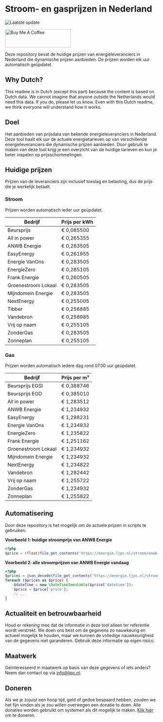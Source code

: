 # Stroom- en gasprijzen in Nederland

![Laatste update](https://img.shields.io/badge/laatste%20update-2024--08--12%2003%3A00%20CET-brightgreen)

<a href="https://www.buymeacoffee.com/Lars-" target="_blank"><img src="https://cdn.buymeacoffee.com/buttons/v2/default-orange.png" alt="Buy Me A Coffee" height="60" style="height: 60px !important;width: 217px !important;" ></a>

Deze repository bevat de huidige prijzen van energieleveranciers in Nederland die dynamische prijzen aanbieden. De prijzen worden elk uur automatisch geüpdatet.

## Why Dutch?

This readme is in Dutch (except this part) because the content is based on Dutch data. We cannot imagine that anyone outside the Netherlands would need this data. If you do, please let us know. Even with this Dutch readme, we think
everyone will understand how it works.

## Doel

Het aanbieden van prijsdata van bekende energieleveranciers in Nederland. Deze tool haalt elk uur de actuele energietarieven op van verschillende energieleveranciers die dynamische prijzen aanbieden. Door gebruik te maken van deze tool
krijg je een overzicht van de huidige tarieven en kun je beter inspelen op prijsschommelingen.

## Huidige prijzen

Prijzen van de leveranciers zijn inclusief toeslag en belasting, dus de prijs die je werkelijk betaalt.

### Stroom

Prijzen worden automatisch ieder uur geüpdatet.

 Bedrijf | Prijs per kWh 
---------|---------------
Beursprijs | € 0,085500
All in power | € 0,265355
ANWB Energie | € 0,283505
EasyEnergy | € 0,261955
Energie VanOns | € 0,283505
EnergieZero | € 0,285105
Frank Energie | € 0,260505
Groenestroom Lokaal | € 0,283505
Mijndomein Energie | € 0,283505
NextEnergy | € 0,255005
Tibber | € 0,256885
Vandebron | € 0,256985
Vrij op naam | € 0,255105
ZonderGas | € 0,283505
Zonneplan | € 0,255105


### Gas

Prijzen worden automatisch iedere dag rond 07.00 uur geüpdatet.

 Bedrijf | Prijs per m³ 
---------|--------------
Beursprijs EGSI | € 0,388746
Beursprijs EOD | € 0,385010
All in power | € 1,283512
ANWB Energie | € 1,234932
EasyEnergy | € 1,298231
Energie VanOns | € 1,234932
EnergieZero | € 1,235822
Frank Energie | € 1,251162
Groenestroom Lokaal | € 1,234932
Mijndomein Energie | € 1,234932
NextEnergy | € 1,234822
Vandebron | € 1,282442
Vrij op naam | € 1,255722
ZonderGas | € 1,234932
Zonneplan | € 1,255822


## Automatisering

Door deze repository is het mogelijk om de actuele prijzen in scripts te gebruiken.

**Voorbeeld 1: huidige stroomprijs van ANWB Energie**

```php
<?php
$price = (float)file_get_contents('https://energie.ljpc.nl/stroom/anwb-energie-nu.txt');

```

**Voorbeeld 2: alle stroomprijzen van ANWB Energie vandaag**

```php
<?php
$prices = json_decode(file_get_contents('https://energie.ljpc.nl/stroom/all-in-power-vandaag.json'),true);
foreach ($prices as $price) {
    $dateTime = new \DateTimeImmutable($price['datetime']);
    $price = $price['price'];
    // ...
}
```

## Actualiteit en betrouwbaarheid

Houd er rekening mee dat de informatie in deze tool alleen ter referentie wordt verstrekt. We doen ons best om de gegevens zo nauwkeurig en actueel mogelijk te houden, maar we kunnen de volledige nauwkeurigheid van de gegevens niet
garanderen. Gebruik deze informatie op eigen risico.

## Maatwerk

Geïnteresseerd in maatwerk op basis van deze gegevens of iets anders? Neem dan contact op
via [info@ljpc.nl](mailto:info@ljpc.nl?subject=Energie%20prijzen).

## Doneren

Als we je zojuist een hoop tijd, geld of gedoe bespaard hebben, zouden we het fijn vinden als je zou willen overwegen een
donatie te doen. Alle donaties worden gebruikt om systemen als dit mogelijk te
maken. [Klik hier](https://www.buymeacoffee.com/Lars-) om te doneren.
